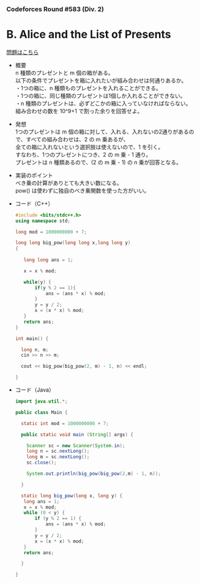 ### Codeforces Round #583 (Div. 2)

# B. Alice and the List of Presents

  [問題はこちら](https://codeforces.com/contest/1236/problem/B)
  
- 概要<br>
  n 種類のプレゼントと m 個の箱がある。<br>
  以下の条件でプレゼントを箱に入れたいが組み合わせは何通りあるか。<br>
  ・1つの箱に、n 種類ものプレゼントを入れることができる。<br>
  ・1つの箱に、同じ種類のプレゼントは1個しか入れることができない。 <br>
  ・n 種類のプレゼントは、必ずどこかの箱に入っていなければならない。<br>
  組み合わせの数を 10^9+1 で割った余りを回答せよ。
  
- 発想<br>
  1つのプレゼントは m 個の箱に対して、入れる、入れないの2通りがあるので、すべての組み合わせは、2 の m 乗あるが、<br>
  全ての箱に入れないという選択肢は使えないので、1 を引く。<br>
  すなわち、1つのプレゼントにつき、2 の m 乗 - 1 通り。<br>
  プレゼントは n 種類あるので、(2 の m 乗 - 1) の n 乗が回答となる。 
  
- 実装のポイント<br>
  べき乗の計算がありとても大きい数になる。<br>
  pow() は使わずに独自のべき乗関数を使った方がいい。
  

- コード（C++）

  ```cpp
  #include <bits/stdc++.h>
  using namespace std;

  long mod = 1000000000 + 7;

  long long big_pow(long long x,long long y)
  {
    
     long long ans = 1;

     x = x % mod;

     while(y) {
         if(y % 2 == 1){
             ans = (ans * x) % mod;
         }
         y = y / 2;
         x = (x * x) % mod;
     } 
     return ans;
  }

  int main() {

    long n, m;
    cin >> n >> m;

    cout << big_pow(big_pow(2, m) - 1, n) << endl;

  }
  ```
  
- コード（Java）

  ```java
  import java.util.*;

  public class Main {

    static int mod = 1000000000 + 7;

    public static void main (String[] args) {

      Scanner sc = new Scanner(System.in);
      long n = sc.nextLong();
      long m = sc.nextLong();
      sc.close();

      System.out.println(big_pow(big_pow(2,m) - 1, n));

    }

    static long big_pow(long x, long y) {
     long ans = 1;
     x = x % mod;
     while (0 < y) {
         if (y % 2 == 1) {
             ans = (ans * x) % mod;
         }
         y = y / 2;
         x = (x * x) % mod;
     } 
     return ans;

    }

  }
  ```
    